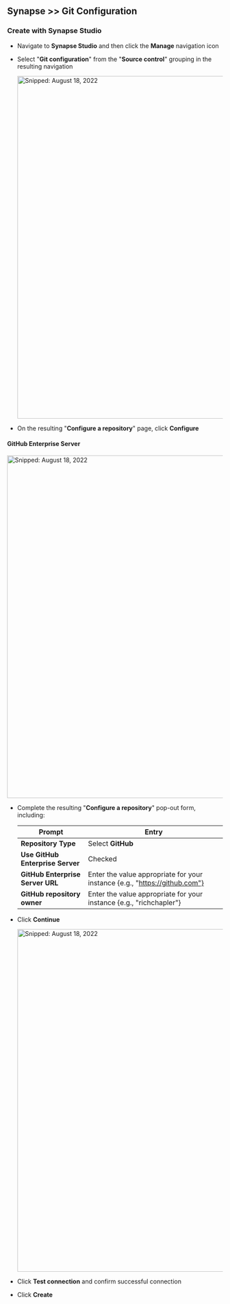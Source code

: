 ## Synapse >> Git Configuration

### Create with Synapse Studio

* Navigate to **Synapse Studio** and then click the **Manage** navigation icon
* Select "**Git configuration**" from the "**Source control**" grouping in the resulting navigation

  <img src="https://user-images.githubusercontent.com/44923999/185457008-ab888fd1-8f8f-43b7-9b3d-98682cb19d9f.png" width="800" title="Snipped: August 18, 2022" />

* On the resulting "**Configure a repository**" page, click **Configure**

#### GitHub Enterprise Server

  <img src="https://user-images.githubusercontent.com/44923999/185459024-990fab86-6619-4ba9-b24f-f2825081df75.png" width="800" title="Snipped: August 18, 2022" />

* Complete the resulting "**Configure a repository**" pop-out form, including:

  Prompt | Entry
  ------ | ------
  **Repository Type** | Select **GitHub**
  **Use GitHub Enterprise Server** | Checked
  **GitHub Enterprise Server URL** | Enter the value appropriate for your instance {e.g., "https://github.com"}
  **GitHub repository owner** | Enter the value appropriate for your instance {e.g., "richchapler"}

* Click **Continue**

  <img src="https://user-images.githubusercontent.com/44923999/185460082-351a005b-b85c-48d1-a325-2c8d26da6134.png" width="800" title="Snipped: August 18, 2022" />


* Click **Test connection** and confirm successful connection
* Click **Create**
